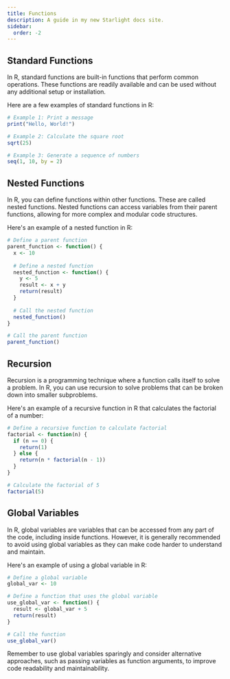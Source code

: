 ```yaml
---
title: Functions
description: A guide in my new Starlight docs site.
sidebar:
  order: -2
---
```


## Standard Functions

In R, standard functions are built-in functions that perform common operations. These functions are readily available and can be used without any additional setup or installation.

Here are a few examples of standard functions in R:

```R
# Example 1: Print a message
print("Hello, World!")

# Example 2: Calculate the square root
sqrt(25)

# Example 3: Generate a sequence of numbers
seq(1, 10, by = 2)
```

## Nested Functions

In R, you can define functions within other functions. These are called nested functions. Nested functions can access variables from their parent functions, allowing for more complex and modular code structures.

Here's an example of a nested function in R:

```R
# Define a parent function
parent_function <- function() {
  x <- 10
  
  # Define a nested function
  nested_function <- function() {
    y <- 5
    result <- x + y
    return(result)
  }
  
  # Call the nested function
  nested_function()
}

# Call the parent function
parent_function()
```

## Recursion

Recursion is a programming technique where a function calls itself to solve a problem. In R, you can use recursion to solve problems that can be broken down into smaller subproblems.

Here's an example of a recursive function in R that calculates the factorial of a number:

```R
# Define a recursive function to calculate factorial
factorial <- function(n) {
  if (n == 0) {
    return(1)
  } else {
    return(n * factorial(n - 1))
  }
}

# Calculate the factorial of 5
factorial(5)
```

## Global Variables

In R, global variables are variables that can be accessed from any part of the code, including inside functions. However, it is generally recommended to avoid using global variables as they can make code harder to understand and maintain.

Here's an example of using a global variable in R:

```R
# Define a global variable
global_var <- 10

# Define a function that uses the global variable
use_global_var <- function() {
  result <- global_var + 5
  return(result)
}

# Call the function
use_global_var()
```

Remember to use global variables sparingly and consider alternative approaches, such as passing variables as function arguments, to improve code readability and maintainability.
